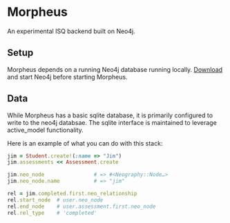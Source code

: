 # Morpheus

An experimental ISQ backend built on Neo4j.

## Setup
Morpheus depends on a running Neo4j database running locally.
[Download](http://www.neo4j.org/download)
and start Neo4j before starting Morpheus.

## Data
While Morpheus has a basic sqlite database, it is primarily configured
to write to the neo4j databsae. The sqlite interface is maintained to
leverage active_model functionality. 

Here is an example of what you can do with this stack:

```ruby
jim = Student.create!(:name => "Jim")
jim.assessments << Assessment.create

jim.neo_node                # => #<Neography::Node…>
jim.neo_node.name           # => "jim"

rel = jim.completed.first.neo_relationship
rel.start_node  # user.neo_node
rel.end_node    # user.assessment.first.neo_node
rel.rel_type    # 'completed'
```
